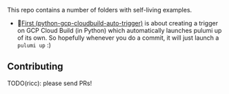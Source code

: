This repo contains a number of folders with self-living examples.

* 🍹[First (python-gcp-cloudbuild-auto-trigger)](https://github.com/palladius/pulumi/tree/main/examples/python-gcp-cloudbuild-auto-trigger)
  is about creating a trigger on GCP Cloud Build (in Python) which automatically launches pulumi up of its own.
  So hopefully whenever you do a commit, it will just launch a `pulumi up` :)

## Contributing

TODO(ricc): please send PRs!
